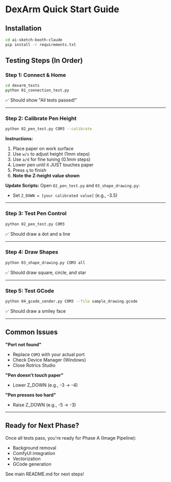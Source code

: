 # DexArm Quick Start Guide

## Installation

```bash
cd ai-sketch-booth-claude
pip install -r requirements.txt
```

## Testing Steps (In Order)

### Step 1: Connect & Home
```bash
cd dexarm_tests
python 01_connection_test.py
```
✅ Should show "All tests passed!"

---

### Step 2: Calibrate Pen Height
```bash
python 02_pen_test.py COM3 --calibrate
```

**Instructions:**
1. Place paper on work surface
2. Use `w/s` to adjust height (1mm steps)
3. Use `a/d` for fine tuning (0.1mm steps)
4. Lower pen until it JUST touches paper
5. Press `q` to finish
6. **Note the Z-height value shown**

**Update Scripts:**
Open `02_pen_test.py` and `03_shape_drawing.py`:
- Set `Z_DOWN = [your calibrated value]` (e.g., -3.5)

---

### Step 3: Test Pen Control
```bash
python 02_pen_test.py COM3
```
✅ Should draw a dot and a line

---

### Step 4: Draw Shapes
```bash
python 03_shape_drawing.py COM3 all
```
✅ Should draw square, circle, and star

---

### Step 5: Test GCode
```bash
python 04_gcode_sender.py COM3 --file sample_drawing.gcode
```
✅ Should draw a smiley face

---

## Common Issues

**"Port not found"**
- Replace `COM3` with your actual port
- Check Device Manager (Windows)
- Close Rotrics Studio

**"Pen doesn't touch paper"**
- Lower Z_DOWN (e.g., -3 → -4)

**"Pen presses too hard"**
- Raise Z_DOWN (e.g., -5 → -3)

---

## Ready for Next Phase?

Once all tests pass, you're ready for Phase A (Image Pipeline):
- Background removal
- ComfyUI integration
- Vectorization
- GCode generation

See main README.md for next steps!

